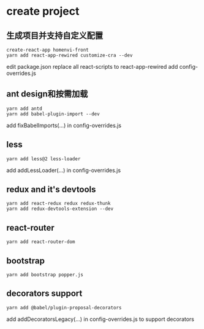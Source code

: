 # create project
## 生成项目并支持自定义配置
```shell
create-react-app homenvi-front
yarn add react-app-rewired customize-cra --dev
```
edit package.json replace all react-scripts to react-app-rewired
add config-overrides.js

## ant design和按需加载
```shell
yarn add antd
yarn add babel-plugin-import --dev
```
add fixBabelImports(...) in config-overrides.js

## less
```shell
yarn add less@2 less-loader
```
add addLessLoader(...) in config-overrides.js

## redux and it's devtools
```shell
yarn add react-redux redux redux-thunk
yarn add redux-devtools-extension --dev
```

## react-router
```shell
yarn add react-router-dom
```

## bootstrap
```shell
yarn add bootstrap popper.js
```

## decorators support
```shell
yarn add @babel/plugin-proposal-decorators
```
add addDecoratorsLegacy(...) in config-overrides.js to support decorators
